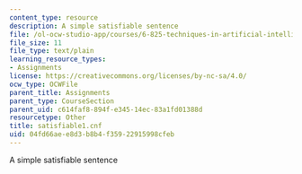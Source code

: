 ```yaml
---
content_type: resource
description: A simple satisfiable sentence
file: /ol-ocw-studio-app/courses/6-825-techniques-in-artificial-intelligence-sma-5504-fall-2002/04fd66aee8d3b8b4f35922915998cfeb_satisfiable1.cnf
file_size: 11
file_type: text/plain
learning_resource_types:
- Assignments
license: https://creativecommons.org/licenses/by-nc-sa/4.0/
ocw_type: OCWFile
parent_title: Assignments
parent_type: CourseSection
parent_uid: c614faf8-894f-e345-14ec-83a1fd01388d
resourcetype: Other
title: satisfiable1.cnf
uid: 04fd66ae-e8d3-b8b4-f359-22915998cfeb
---
```

A simple satisfiable sentence